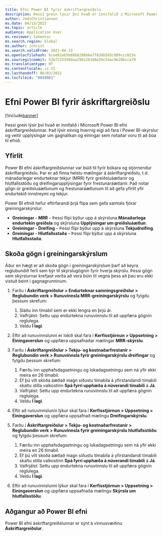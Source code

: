 ```yaml
---
title: Efni Power BI fyrir áskriftargreiðslu
description: Þessi grein lýsir því hvað er innifalið í Microsoft Power BI efni áskriftargreiðslunnar.
author: JodiChristiansen
ms.date: 04/13/2022
ms.topic: article
audience: Application User
ms.reviewer: twheeloc
ms.search.region: Global
ms.author: jchrist
ms.search.validFrom: 2021-04-13
ms.openlocfilehash: 6cee01eb5b8bb8296b6e7f638b565c999ccc023e
ms.sourcegitcommit: 52b7225350daa29b1263d8e29c54ac9e20bcca70
ms.translationtype: HT
ms.contentlocale: is-IS
ms.lasthandoff: 06/03/2022
ms.locfileid: "8849961"
---
```

# <a name="subscription-billing-power-bi-content"></a>Efni Power BI fyrir áskriftargreiðslu

[!include[banner](../includes/banner.md)]

Þessi grein lýsir því hvað er innifalið í Microsoft Power BI efni áskriftargreiðslunnar. Það lýsir einnig hvernig eigi að fara í Power BI-skýrslur og veitir upplýsingar um gagnalíkan og einingar sem notaðar voru til að búa til efnið. 

## <a name="overview"></a>Yfirlit

Power BI efni áskriftargreiðslunnar var búið til fyrir bókara og stjórnendur áskriftargreiðslu. Þar er að finna helstu mælingar á áskriftargreiðslu, t.d. mánaðarlegar endurteknar tekjur (MRR) fyrir greiðsluáætlanir og hlutfallsstöðu og dreifingarupplýsingar fyrir frestunaráætlanir. Það notar gögn úr greiðsluáætlunum og frestunaráætlunum til að gefa yfirlit yfir endurtekið innstreymi og tekjur.

Power BI efnið hefur eftirfarandi þrjá flipa sem gefa samtals fjórar greiningarskýrslur: 

- **Greiningar - MRR** – Þessi flipi býður upp á skýrsluna **Mánaðarlega endurtekin greiðsla** og skýrsluna **Upplýsingar um greiðsluáætlun**.
- **Greiningar - Dreifing** – Þessi flipi býður upp á skýrsluna **Tekjudreifing**.
- **Greiningar - Hlutfallsstaða** – Þessi flipi býður upp á skýrsluna **Hlutfallsstaða**.

## <a name="view-data-on-the-analytical-reports"></a>Skoða gögn í greiningarskýrslum

Áður en hægt er að skoða gögn í greiningarskýrslum þarf að keyra reglubundið ferli sem býr til skýrslugögnin fyrir hverja skýrslu. Þessi gögn sem skýrslurnar krefjast verða að vera búin til vegna þess að þau eru ekki vistuð beint í gagnagrunninum. 

1. Farðu í **Áskriftargreiðslur \> Endurteknar samningsgreiðslur \> Reglubundin verk \> Runuvinnsla MRR-greiningarskýrslu** og fylgdu þessum skrefum:

    1. Sláðu inn tímabil sem er ekki lengra en þrjú ár.
    2. Valfrjálst: Settu upp endurtekna runuvinnslu til að uppfæra gögnin reglulega.
    3. Veldu **Í lagi**.

2. Eftir að runuvinnslunni er lokið skal fara í **Kerfisstjórnun \> Uppsetning \> Einingaverslun** og uppfæra uppsafnaðar mælingar **MRR-skýrslu**. 
3. Farðu í **Áskriftargreiðslur \> Tekju- og kostnaðarfrestanir \> Reglubundin verk \> Runuvinnsla fyrir greiningarskýrslu dreifingar** og fylgdu þessum skrefum:

    1. Færðu inn upphafsdagsetningu og lokadagsetningu sem ná yfir ekki meira en 26 tímabil. 
    2. Ef þú vilt skoða áætlað magn síðustu tímabila á yfirstandandi tímabili skaltu stilla valkostinn **Spá fyrri upphæða á núverandi tímabili** á **Já**.
    3. Valfrjálst: Settu upp endurtekna runuvinnslu til að uppfæra gögnin reglulega.
    4. Veldu **Í lagi**. 

4. Eftir að runuvinnslunni lýkur skal fara í **Kerfisstjórnun \> Uppsetning \> Einingaverslun** og uppfæra uppsafnað mælingu **Dreifingarskýrslu**.
5. Farðu í **Áskriftargreiðslur \> Tekju- og kostnaðarfrestanir \> Reglubundin verk \> Runuvinnsla fyrir greiningarskýrslu hlutfallsstöðu** og fylgdu þessum skrefum:

    1. Færðu inn upphafsdagsetningu og lokadagsetningu sem ná yfir ekki meira en 26 tímabil. 
    2. Ef þú vilt skoða áætlað magn síðustu tímabila á yfirstandandi tímabili skaltu stilla valkostinn **Spá fyrri upphæða á núverandi tímabili** á **Já**.
    3. Valfrjálst: Settu upp endurtekna runuvinnslu til að uppfæra gögnin reglulega.
    4. Veldu **Í lagi**.

6. Eftir að runuvinnslunni lýkur skal fara í **Kerfisstjórnun \> Uppsetning \> Einingaverslun** og uppfæra uppsafnaða mælingu **Skýrsla um hlutfallsstöðu**.

## <a name="accessing-the-power-bi-content"></a>Aðgangur að Power BI efni

Power BI efni áskriftargreiðslunnar er sýnt á vinnusvæðinu **Áskriftargreiðslur**.

